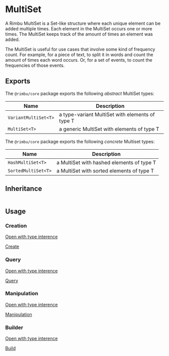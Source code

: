 # MultiSet

A Rimbu MultiSet is a Set-like structure where each unique element can be added multiple times. Each element in the MultiSet occurs one or more times. The MultiSet keeps track of the amount of times an element was added.

The MultiSet is useful for use cases that involve some kind of frequency count. For example, for a piece of text, to split it in words and count the amount of times each word occurs. Or, for a set of events, to count the frequencies of those events.

## Exports

The `@rimbu/core` package exports the following _abstract_ MultiSet types:

| Name                 | Description                                     |
| -------------------- | ----------------------------------------------- |
| `VariantMultiSet<T>` | a type-variant MultiSet with elements of type T |
| `MultiSet<T>`        | a generic MultiSet with elements of type T      |

The `@rimbu/core` package exports the following _concrete_ Multiset types:

| Name                | Description                               |
| ------------------- | ----------------------------------------- |
| `HashMultiSet<T>`   | a MultiSet with hashed elements of type T |
| `SortedMultiSet<T>` | a MultiSet with sorted elements of type T |

## Inheritance

<img id="_inheritance" class="diagram" />

<script src="multiset/multiset.js"></script>

## Usage

### Creation

[Open with type interence](https://codesandbox.io/s/rimbu-sandbox-d4tbk?previewwindow=console&view=split&editorsize=65&moduleview=1&module=/src/multiset/create.ts ':target=_blank :class=btn')

[Create](https://codesandbox.io/embed/rimbu-sandbox-d4tbk?previewwindow=console&view=split&editorsize=65&codemirror=1&moduleview=1&module=/src/multiset/create.ts ':include :type=iframe width=100% height=450px')

### Query

[Open with type interence](https://codesandbox.io/s/rimbu-sandbox-d4tbk?previewwindow=console&view=split&editorsize=65&moduleview=1&module=/src/multiset/query.ts ':target=_blank :class=btn')

[Query](https://codesandbox.io/embed/rimbu-sandbox-d4tbk?previewwindow=console&view=split&editorsize=65&codemirror=1&moduleview=1&module=/src/multiset/query.ts ':include :type=iframe width=100% height=450px')

### Manipulation

[Open with type interence](https://codesandbox.io/s/rimbu-sandbox-d4tbk?previewwindow=console&view=split&editorsize=65&moduleview=1&module=/src/multiset/manipulation.ts ':target=_blank :class=btn')

[Manipulation](https://codesandbox.io/embed/rimbu-sandbox-d4tbk?previewwindow=console&view=split&editorsize=65&codemirror=1&moduleview=1&module=/src/multiset/manipulation.ts ':include :type=iframe width=100% height=450px')

### Builder

[Open with type interence](https://codesandbox.io/s/rimbu-sandbox-d4tbk?previewwindow=console&view=split&editorsize=65&moduleview=1&module=/src/multiset/build.ts ':target=_blank :class=btn')

[Build](https://codesandbox.io/embed/rimbu-sandbox-d4tbk?previewwindow=console&view=split&editorsize=65&codemirror=1&moduleview=1&module=/src/multiset/build.ts ':include :type=iframe width=100% height=450px')
